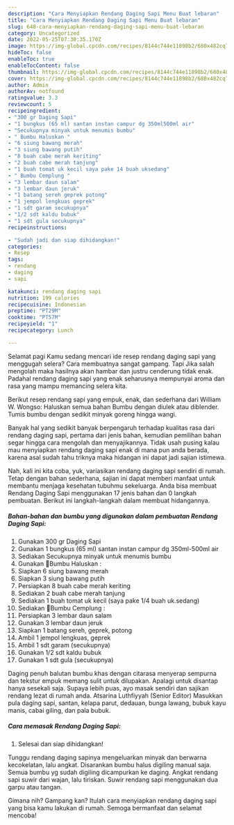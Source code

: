 ```yaml
---
description: "Cara Menyiapkan Rendang Daging Sapi Menu Buat lebaran"
title: "Cara Menyiapkan Rendang Daging Sapi Menu Buat lebaran"
slug: 648-cara-menyiapkan-rendang-daging-sapi-menu-buat-lebaran
category: Uncategorized
date: 2022-05-25T07:30:35.170Z
image: https://img-global.cpcdn.com/recipes/8144c744e11898b2/680x482cq70/rendang-daging-sapi-foto-resep-utama.jpg
hideToc: false
enableToc: true
enableTocContent: false
thumbnail: https://img-global.cpcdn.com/recipes/8144c744e11898b2/680x482cq70/rendang-daging-sapi-foto-resep-utama.jpg
cover: https://img-global.cpcdn.com/recipes/8144c744e11898b2/680x482cq70/rendang-daging-sapi-foto-resep-utama.jpg
author: Admin
authorAv: notfound
ratingvalue: 3.3
reviewcount: 5
recipeingredient:
- "300 gr Daging Sapi"
- "1 bungkus (65 ml) santan instan campur dg 350ml500ml air"
- "Secukupnya minyak untuk menumis bumbu"
- " Bumbu Haluskan "
- "6 siung bawang merah"
- "3 siung bawang putih"
- "8 buah cabe merah keriting"
- "2 buah cabe merah tanjung"
- "1 buah tomat uk kecil saya pake 14 buah uksedang"
- " Bumbu Cemplung "
- "3 lembar daun salam"
- "3 lembar daun jeruk"
- "1 batang sereh geprek potong"
- "1 jempol lengkuas geprek"
- "1 sdt garam secukupnya"
- "1/2 sdt kaldu bubuk"
- "1 sdt gula secukupnya"
recipeinstructions:

- "Sudah jadi dan siap dihidangkan!"
categories:
- Resep
tags:
- rendang
- daging
- sapi

katakunci: rendang daging sapi 
nutrition: 199 calories
recipecuisine: Indonesian
preptime: "PT29M"
cooktime: "PT57M"
recipeyield: "1"
recipecategory: Lunch

---
```



Selamat pagi Kamu sedang mencari ide resep rendang daging sapi yang menggugah selera? Cara membuatnya sangat gampang. Tapi Jika salah mengolah maka hasilnya akan hambar dan justru cenderung tidak enak. Padahal rendang daging sapi yang enak seharusnya mempunyai aroma dan rasa yang mampu memancing selera kita.


Berikut resep rendang sapi yang empuk, enak, dan sederhana dari William W. Wongso: Haluskan semua bahan Bumbu dengan diulek atau diblender. Tumis bumbu dengan sedikit minyak goreng hingga wangi.

Banyak hal yang sedikit banyak berpengaruh terhadap kualitas rasa dari rendang daging sapi, pertama dari jenis bahan, kemudian pemilihan bahan segar hingga cara mengolah dan menyajikannya. Tidak usah pusing kalau mau menyiapkan rendang daging sapi enak di mana pun anda berada, karena asal sudah tahu triknya maka hidangan ini dapat jadi sajian istimewa.


Nah, kali ini kita coba, yuk, variasikan rendang daging sapi sendiri di rumah. Tetap dengan bahan sederhana, sajian ini dapat memberi manfaat untuk membantu menjaga kesehatan tubuhmu sekeluarga. Anda bisa membuat Rendang Daging Sapi menggunakan 17 jenis bahan dan 0 langkah pembuatan. Berikut ini langkah-langkah dalam membuat hidangannya.

<!--inarticleads1-->

##### Bahan-bahan dan bumbu yang digunakan dalam pembuatan Rendang Daging Sapi:

1. Gunakan 300 gr Daging Sapi
1. Gunakan 1 bungkus (65 ml) santan instan campur dg 350ml-500ml air
1. Sediakan Secukupnya minyak untuk menumis bumbu
1. Gunakan  🌿Bumbu Haluskan :
1. Siapkan 6 siung bawang merah
1. Siapkan 3 siung bawang putih
1. Persiapkan 8 buah cabe merah keriting
1. Sediakan 2 buah cabe merah tanjung
1. Sediakan 1 buah tomat uk kecil (saya pake 1/4 buah uk.sedang)
1. Sediakan  🌿Bumbu Cemplung :
1. Persiapkan 3 lembar daun salam
1. Gunakan 3 lembar daun jeruk
1. Siapkan 1 batang sereh, geprek, potong
1. Ambil 1 jempol lengkuas, geprek
1. Ambil 1 sdt garam (secukupnya)
1. Gunakan 1/2 sdt kaldu bubuk
1. Gunakan 1 sdt gula (secukupnya)


Daging penuh balutan bumbu khas dengan citarasa menyerap sempurna dan tekstur empuk memang sulit untuk dilupakan. Apalagi untuk disantap hanya sesekali saja. Supaya lebih puas, ayo masak sendiri dan sajikan rendang lezat di rumah anda. Atsarina Luthfiyyah (Senior Editor) Masukkan pula daging sapi, santan, kelapa parut, dedauan, bunga lawang, bubuk kayu manis, cabai giling, dan pala bubuk. 

<!--inarticleads2-->

##### Cara memasak Rendang Daging Sapi:


1. Selesai dan siap dihidangkan!

Tunggu rendang daging sapinya mengeluarkan minyak dan berwarna kecokelatan, lalu angkat. Disarankan bumbu halus digiling manual saja. Semua bumbu yg sudah digiling dicampurkan ke daging. Angkat rendang sapi suwir dari wajan, lalu tiriskan. Suwir rendang sapi menggunakan dua garpu atau tangan. 

Gimana nih? Gampang kan? Itulah cara menyiapkan rendang daging sapi yang bisa kamu lakukan di rumah. Semoga bermanfaat dan selamat mencoba!
